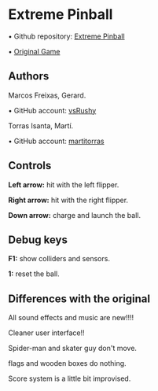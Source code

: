 # Extreme Pinball

• Github repository: [Extreme Pinball](https://github.com/martitorras/Pinball)

• [Original Game](https://www.classicgame.com/game/Extreme+Pinball)

## Authors

Marcos Freixas, Gerard.

• GitHub account: [vsRushy](https://github.com/vsRushy)

Torras Isanta, Martí.

• GitHub account: [martitorras](https://github.com/martitorras)

## Controls

**Left arrow:** hit with the left flipper.

**Right arrow:** hit with the right flipper.

**Down arrow:** charge and launch the ball.

## Debug keys

**F1:** show colliders and sensors.

**1:** reset the ball.

## Differences with the original

All sound effects and music are new!!!!

Cleaner user interface!!

Spider-man and skater guy don't move.

flags and wooden boxes do nothing.

Score system is a little bit improvised.
